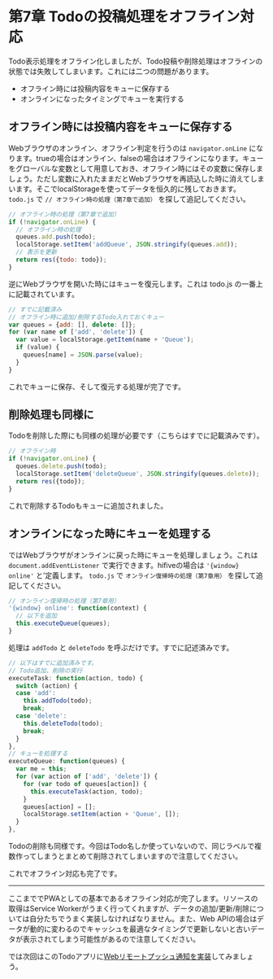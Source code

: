 # 第7章 Todoの投稿処理をオフライン対応

Todo表示処理をオフライン化しましたが、Todo投稿や削除処理はオフラインの状態では失敗してしまいます。これには二つの問題があります。

- オフライン時には投稿内容をキューに保存する
- オンラインになったタイミングでキューを実行する

## オフライン時には投稿内容をキューに保存する

Webブラウザのオンライン、オフライン判定を行うのは `navigator.onLine` になります。trueの場合はオンライン、falseの場合はオフラインになります。キューをグローバルな変数として用意しておき、オフライン時にはその変数に保存しましょう。ただし変数に入れたままだとWebブラウザを再読込した時に消えてしまいます。そこでlocalStorageを使ってデータを恒久的に残しておきます。 `todo.js` で `// オフライン時の処理（第7章で追加）` を探して追記してください。

```js
// オフライン時の処理（第7章で追加）
if (!navigator.onLine) {
  // オフライン時の処理
  queues.add.push(todo);
  localStorage.setItem('addQueue', JSON.stringify(queues.add));
  // 表示を更新
  return res({todo: todo});
}
```

逆にWebブラウザを開いた時にはキューを復元します。これは todo.js の一番上に記載されています。

```js
// すでに記載済み
// オフライン時に追加/削除するTodo入れておくキュー
var queues = {add: [], delete: []};
for (var name of ['add', 'delete']) {
  var value = localStorage.getItem(name + 'Queue');
  if (value) {
    queues[name] = JSON.parse(value);
  }
}
```

これでキューに保存、そして復元する処理が完了です。

## 削除処理も同様に

Todoを削除した際にも同様の処理が必要です（こちらはすでに記載済みです）。

```js
// オフライン時
if (!navigator.onLine) {
  queues.delete.push(todo);
  localStorage.setItem('deleteQueue', JSON.stringify(queues.delete));
  return res({todo});
}
```

これで削除するTodoもキューに追加されました。

## オンラインになった時にキューを処理する

ではWebブラウザがオンラインに戻った時にキューを処理しましょう。これは `document.addEventListener` で実行できます。hifiveの場合は `'{window} online'` と’定義します。 `todo.js` で `オンライン復帰時の処理（第7章用）` を探して追記してください。

```js
// オンライン復帰時の処理（第7章用）
'{window} online': function(context) {
  // 以下を追加
  this.executeQueue(queues);
}
```

処理は `addTodo` と `deleteTodo` を呼ぶだけです。すでに記述済みです。

```js
// 以下はすでに追加済みです。
// Todo追加、削除の実行
executeTask: function(action, todo) {
  switch (action) {
  case 'add':
    this.addTodo(todo);
    break;
  case 'delete':
    this.deleteTodo(todo);
    break;
  }
},
// キューを処理する
executeQueue: function(queues) {
  var me = this;
  for (var action of ['add', 'delete']) {
    for (var todo of queues[action]) {
      this.executeTask(action, todo);
    }
    queues[action] = [];
    localStorage.setItem(action + 'Queue', []);
  }
},
```

Todoの削除も同様です。今回はTodo名しか使っていないので、同じラベルで複数作ってしまうとまとめて削除されてしまいますので注意してください。

これでオフライン対応も完了です。

----

ここまででPWAとしての基本であるオフライン対応が完了します。リソースの取得はService Workerがうまく行ってくれますが、データの追加/更新/削除については自分たちでうまく実装しなければなりません。また、Web APIの場合はデータが動的に変わるのでキャッシュを最適なタイミングで更新しないと古いデータが表示されてしまう可能性があるので注意してください。

では次回はこのTodoアプリに[Webリモートプッシュ通知を実装](8.md)してみましょう。

